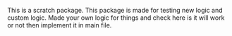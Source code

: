 This is a scratch package.
This package is made for testing new logic and custom logic.
Made your own logic for things and check here is it will work or not then implement it in main file. 